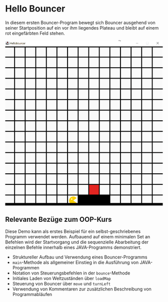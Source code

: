 # Hello Bouncer

In diesem ersten Bouncer-Program bewegt sich Bouncer ausgehend von seiner Startposition auf ein vor ihm liegendes Plateau
und bleibt auf einem rot eingefärbten Feld stehen.

![Video der erstellten Animation. Bouncer bewegt sich schrittweise auf das Plateau und dort angekommen auf das rote Feld.](docs/demo.gif "Video der erstellen Animation")

## Relevante Bezüge zum OOP-Kurs

Diese Demo kann als erstes Beispiel für ein selbst-geschriebenes Programm verwendet werden. Aufbauend auf einem minimalen Set an Befehlen wird der Startvorgang und die sequenzielle Abarbeitung der einzelnen Befehle innerhalb eines JAVA-Programms demonstriert.

- Struktureller Aufbau und Verwendung eines Bouncer-Programms
- `main`-Methode als allgemeiner Einstieg in die Ausführung von JAVA-Programmen
- Notation von Steuerungsbefehlen in der `bounce`-Methode
- Initiales Laden von Weltzuständen über `loadMap`
- Steuerung von Bouncer über `move` und `turnLeft`
- Verwendung von Kommentaren zur zusätzlichen Beschreibung von Programmabläufen